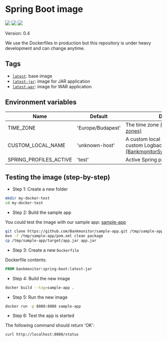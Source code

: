 # Spring Boot image

[![](https://img.shields.io/docker/stars/bankmonitor/spring-boot.svg)](https://hub.docker.com/r/bankmonitor/spring-boot/ 'Docker hub')
[![](https://img.shields.io/docker/pulls/bankmonitor/spring-boot.svg)](https://hub.docker.com/r/bankmonitor/spring-boot/ 'Docker hub')
[![](https://badge.imagelayers.io/bankmonitor/spring-boot:latest.svg)](https://imagelayers.io/?images=bankmonitor/spring-boot:latest 'Get your own badge on imagelayers.io')

Version: 0.4

We use the Dockerfiles in production but this repository is under heavy development and can change anytime.

## Tags

- [`latest`](https://github.com/Bankmonitor/docker/blob/master/spring-boot/Dockerfile): base image
- [`latest-jar`](https://github.com/Bankmonitor/docker/blob/master/spring-boot-jar/Dockerfile): image for JAR application
- [`latest-war`](https://github.com/Bankmonitor/docker/blob/master/spring-boot-jar/Dockerfile): image for WAR application

## Environment variables

Name                    | Default                 | Description
------------------------|-------------------------|------------------------------------
TIME_ZONE               | 'Europe/Budapest'       | The time zone [(List of tz database time zones)](https://en.wikipedia.org/wiki/List_of_tz_database_time_zones)
CUSTOM_LOCAL_NAME       | 'unknown-host'          | A custom local name used in our custom Logback Syslog4j appender [(BankmonitorSyslogMessageProcessor)](https://github.com/Bankmonitor/microservice-starters/blob/0.0.44/microservice-starter-common/src/main/java/hu/bankmonitor/starter/microservice/common/log/BankmonitorSyslogMessageProcessor.java#L30)
SPRING_PROFILES_ACTIVE  | 'test'                  | Active Spring profiles

## Testing the image (step-by-step)


* Step 1: Create a new folder

```bash
mkdir my-docker-test
cd my-docker-test
```

* Step 2: Build the sample app

You could test the image with our sample app: [sample-app](https://github.com/Bankmonitor/sample-app)

```bash
git clone https://github.com/Bankmonitor/sample-app.git /tmp/sample-app
mvn -f /tmp/sample-app/pom.xml clean package
cp /tmp/sample-app/target/app.jar app.jar
```

* Step 3: Create a new `Dockerfile`

Dockerfile contents:

```Dockerfile
FROM bankmonitor:spring-boot:latest-jar
```

* Step 4: Build the new image

```bash
docker build --tag=sample-app .
```

* Step 5: Run the new image

```bash
docker run -p 8080:8080 sample-app
```

* Step 6: Test the app is started

The following command should return 'OK':

```bash
curl http://localhost:8080/status
```
